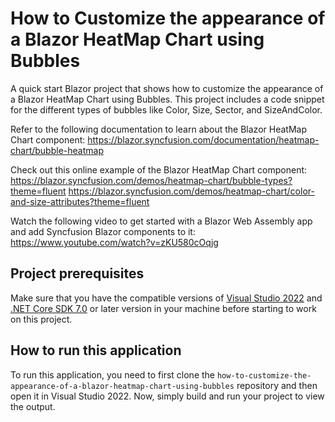 # How to Customize the appearance of a Blazor HeatMap Chart using Bubbles

A quick start Blazor project that shows how to customize the appearance of a Blazor HeatMap Chart using Bubbles. This project includes a code snippet for the different types of bubbles like Color, Size, Sector, and SizeAndColor.
 
Refer to the following documentation to learn about the Blazor HeatMap Chart component: 
https://blazor.syncfusion.com/documentation/heatmap-chart/bubble-heatmap


Check out this online example of the Blazor HeatMap Chart component:
https://blazor.syncfusion.com/demos/heatmap-chart/bubble-types?theme=fluent
https://blazor.syncfusion.com/demos/heatmap-chart/color-and-size-attributes?theme=fluent


Watch the following video to get started with a Blazor Web Assembly app and add Syncfusion Blazor components to it:
https://www.youtube.com/watch?v=zKU580cOqjg

## Project prerequisites
Make sure that you have the compatible versions of [Visual Studio 2022](https://visualstudio.microsoft.com/downloads/ ) and [.NET Core SDK 7.0](https://dotnet.microsoft.com/en-us/download/dotnet/7.0) or later version in your machine before starting to work on this project.

## How to run this application
To run this application, you need to first clone the `how-to-customize-the-appearance-of-a-blazor-heatmap-chart-using-bubbles` repository and then open it in Visual Studio 2022. Now, simply build and run your project to view the output.
